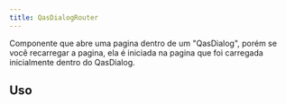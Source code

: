 ```yaml
---
title: QasDialogRouter
---
```


Componente que abre uma pagina dentro de um "QasDialog", porém se você recarregar a pagina, ela é iniciada na pagina que foi carregada inicialmente dentro do QasDialog.

<doc-api file="dialog-router/QasDialogRouter" name="QasDialogRouter" />

## Uso

<doc-example file="QasDialogRouter/Basic" title="Básico" />
